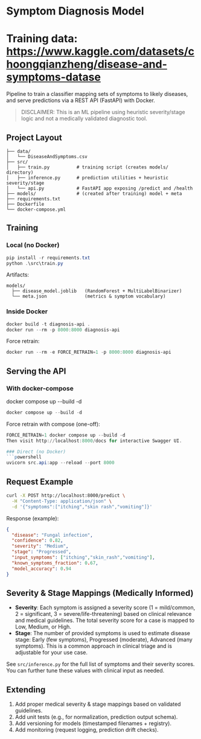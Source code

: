 # Symptom Diagnosis Model
# Training data: https://www.kaggle.com/datasets/choongqianzheng/disease-and-symptoms-datase
Pipeline to train a classifier mapping sets of symptoms to likely diseases, and serve predictions via a REST API (FastAPI) with Docker.

> DISCLAIMER: This is an ML pipeline using heuristic severity/stage logic and not a medically validated diagnostic tool.

## Project Layout
```
├── data/
│   └── DiseaseAndSymptoms.csv
├── src/
│   ├── train.py          # training script (creates models/ directory)
│   ├── inference.py      # prediction utilities + heuristic severity/stage
│   └── api.py            # FastAPI app exposing /predict and /health
├── models/               # (created after training) model + meta
├── requirements.txt
├── Dockerfile
└── docker-compose.yml
```

## Training
### Local (no Docker)
```powershell
pip install -r requirements.txt
python .\src\train.py
```
Artifacts:
```
models/
  ├── disease_model.joblib   (RandomForest + MultiLabelBinarizer)
  └── meta.json              (metrics & symptom vocabulary)
```

### Inside Docker
```powershell
docker build -t diagnosis-api .
docker run --rm -p 8000:8000 diagnosis-api
```
Force retrain:
```powershell
docker run --rm -e FORCE_RETRAIN=1 -p 8000:8000 diagnosis-api
```

## Serving the API
### With docker-compose
docker compose up --build -d
```powershell
docker compose up --build -d
```
Force retrain with compose (one-off):
```powershell
FORCE_RETRAIN=1 docker compose up --build -d
Then visit http://localhost:8000/docs for interactive Swagger UI.

### Direct (no Docker)
```powershell
uvicorn src.api:app --reload --port 8000
```

## Request Example
```bash
curl -X POST http://localhost:8000/predict \
  -H "Content-Type: application/json" \
  -d '{"symptoms":["itching","skin rash","vomiting"]}'
```
Response (example):
```json
{
  "disease": "Fungal infection",
  "confidence": 0.82,
  "severity": "Medium",
  "stage": "Progressed",
  "input_symptoms": ["itching","skin_rash","vomiting"],
  "known_symptoms_fraction": 0.67,
  "model_accuracy": 0.94
}
```


## Severity & Stage Mappings (Medically Informed)
- **Severity**: Each symptom is assigned a severity score (1 = mild/common, 2 = significant, 3 = severe/life-threatening) based on clinical relevance and medical guidelines. The total severity score for a case is mapped to Low, Medium, or High.
- **Stage**: The number of provided symptoms is used to estimate disease stage: Early (few symptoms), Progressed (moderate), Advanced (many symptoms). This is a common approach in clinical triage and is adjustable for your use case.

See `src/inference.py` for the full list of symptoms and their severity scores. You can further tune these values with clinical input as needed.

## Extending
1. Add proper medical severity & stage mappings based on validated guidelines.
2. Add unit tests (e.g., for normalization, prediction output schema).
3. Add versioning for models (timestamped filenames + registry).
4. Add monitoring (request logging, prediction drift checks).
